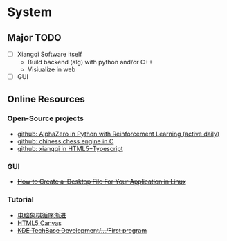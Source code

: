# System

## Major TODO
- [ ] Xiangqi Software itself
    - Build backend (alg) with python and/or C++
    - Visiualize in web
- [ ] GUI

## Online Resources

### Open-Source projects
- [github: AlphaZero in Python with Reinforcement Learning (active daily)](https://github.com/NeymarL/ChineseChess-AlphaZero)
- [github: chiness chess engine in C](https://github.com/timebug/harmless)
- [github: xiangqi in HTML5+Typescript](https://github.com/lhttjdr/xiangqi)

### GUI
- ~~[How to Create a .Desktop File For Your Application in Linux](https://www.maketecheasier.com/create-desktop-file-linux/)~~

### Tutorial
- [电脑象棋循序渐进](http://www.xqbase.com/computer/stepbystep1.htm)
- [HTML5 Canvas](https://www.w3schools.com/html/html5_canvas.asp)
- ~~[KDE TechBase Development/.../First program](https://techbase.kde.org/Development/Tutorials/First_program)~~

